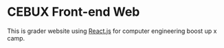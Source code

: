 # CEBUX Front-end Web
This is grader website using [React.js](https://reactjs.org/) for computer engineering boost up x camp.
